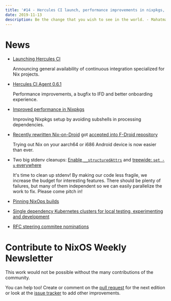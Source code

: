 ```yaml
---
title: '#14 - Hercules CI launch, performance improvements in nixpkgs, single dependency kubernetes clusters'
date: 2019-11-13
description: Be the change that you wish to see in the world. - Mahatma Gandhi
---
```


# News

- [Launching Hercules CI](https://blog.hercules-ci.com/2019/10/22/launching-hercules-ci/)

  Announcing general availability of continuous integration specialized for Nix projects.

- [Hercules CI Agent 0.6.1](https://blog.hercules-ci.com/2019/11/12/hercules-ci-agent-0.6.1-release/)

  Performance improvements, a bugfix to IFD and better onboarding experience.

- [Improved performance in Nixpkgs](https://matthewbauer.us/blog/avoid-subshells.html)

  Improving Nixpkgs setup by avoiding subshells in processing dependencies.

- [Recently rewritten Nix-on-Droid](https://github.com/t184256/nix-on-droid-bootstrap)
  got [accepted into F-Droid repository](https://f-droid.org/en/packages/com.termux.nix)

  Trying out Nix on your aarch64 or i686 Android device is now easier than ever.

- Two big stdenv cleanups: [Enable `__structuredAttrs`](https://github.com/NixOS/nixpkgs/pull/72074) and [treewide: `set -u` everywhere](https://github.com/NixOS/nixpkgs/pull/72347)

  It's time to clean up stdenv!
  By making our code less fragile, we increase the budget for interesting features.
  There should be plenty of failures, but many of them independent so we can easily parallelize the work to fix.
  Please come pitch in!

- [Pinning NixOps builds](https://jappieklooster.nl/pinning-nixops-builds.html)

- [Single dependency Kubernetes clusters for local testing, experimenting and development](https://github.com/saschagrunert/kubernix)

- [RFC steering commitee nominations](https://discourse.nixos.org/t/rfc-steering-committee-rotation-2019-20/4589/2)

# Contribute to NixOS Weekly Newsletter

This work would not be possible without the many contributions of the community.

You can help too! Create or comment on the [pull request](https://github.com/NixOS/nixos-weekly/pulls)
for the next edition or look at the
[issue tracker](https://github.com/NixOS/nixos-weekly/issues) to add other improvements.
